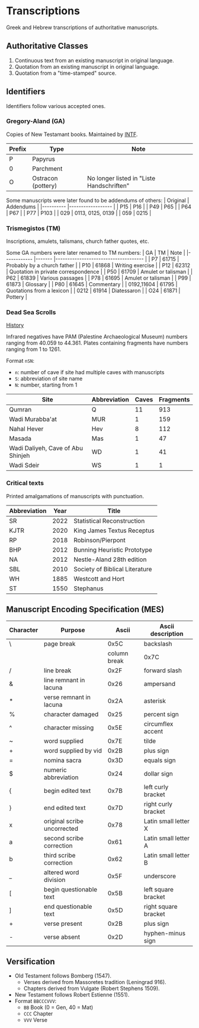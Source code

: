 # Transcriptions

Greek and Hebrew transcriptions of authoritative manuscripts.

## Authoritative Classes
1. Continuous text from an existing manuscript in original language.
2. Quotation from an existing manuscript in original language.
3. Quotation from a "time-stamped" source.

## Identifiers
Identifiers follow various accepted ones.

### Gregory-Aland (GA)
Copies of New Testamant books. Maintained by [INTF](https://www.uni-muenster.de/INTF/en/).

| Prefix 	| Type               	| Note                                      	|
|--------	|--------------------	|-------------------------------------------	|
| P      	| Papyrus            	|                                           	|
| 0      	| Parchment          	|                                           	|
| O      	| Ostracon (pottery) 	| No longer listed in "Liste Handschriften" 	|

Some manuscripts were later found to be addendums of others:
| Original 	| Addendums        	|
|----------	|------------------	|
| P15      	| P16              	|
| P49      	| P65              	|
| P64      	| P67              	|
| P77      	| P103             	|
| 029      	| 0113, 0125, 0139 	|
| 059      	| 0215             	|


### Trismegistos (TM)
Inscriptions, amulets, talismans, church father quotes, etc.

Some GA numbers were later renamed to TM numbers:
| GA         	| TM    	| Note                                	|
|------------	|-------	|-------------------------------------	|
| P7         	| 61715 	| Probably by a church father         	|
| P10        	| 61868 	| Writing exercise                    	|
| P12        	| 62312 	| Quotation in private correspondence 	|
| P50        	| 61709 	| Amulet or talisman                  	|
| P62        	| 61839 	| Various passages                    	|
| P78        	| 61695 	| Amulet or talisman                  	|
| P99        	| 61873 	| Glossary                            	|
| P80        	| 61645 	| Commentary                          	|
| 0192,11604 	| 61795 	| Quotations from a lexicon           	|
| 0212       	| 61914 	| Diatessaron                         	|
| O24        	| 61871 	|  Pottery                            	|

### Dead Sea Scrolls
[History](https://www.deadseascrolls.org.il/learn-about-the-scrolls/discovery-and-publication)

Infrared negatives have PAM (Palestine Archaeological Museum) numbers ranging from 40.059 to 44.361.
Plates containing fragments have numbers ranging from 1 to 1261.

Format `nSN`:
- `n`: number of cave if site had multiple caves with manuscripts
- `S`: abbreviation of site name
- `N`: number, starting from 1

| Site                              	| Abbreviation 	| Caves 	| Fragments 	|
|-----------------------------------	|--------------	|-------	|-----------	|
| Qumran                            	| Q            	| 11    	| 913       	|
| Wadi Murabba'at                   	| MUR          	| 1     	| 159       	|
| Nahal Hever                       	| Hev          	| 8     	| 112       	|
| Masada                            	| Mas          	| 1     	| 47        	|
| Wadi Daliyeh, Cave of Abu Shinjeh 	| WD           	| 1     	| 41        	|
| Wadi Sdeir                        	| WS           	| 1     	| 1         	|

### Critical texts
Printed amalgamations of manuscripts with punctuation.

| Abbreviation 	| Year 	| Title                          	|
|--------------	|------	|--------------------------------	|
| SR           	| 2022 	| Statistical Reconstruction     	|
| KJTR         	| 2020 	| King James Textus Receptus     	|
| RP           	| 2018 	| Robinson/Pierpont              	|
| BHP          	| 2012 	| Bunning Heuristic Prototype    	|
| NA           	| 2012 	| Nestle-Aland 28th edition      	|
| SBL          	| 2010 	| Society of Biblical Literature 	|
| WH           	| 1885 	| Westcott and Hort              	|
| ST           	| 1550 	| Stephanus                      	|

## Manuscript Encoding Specification (MES)
| Character 	| Purpose                     	| Ascii 	| Ascii description   	|
|-----------	|-----------------------------	|-------	|----------------------	|
| \         	| page break                  	| 0x5C  	| backslash            	|
| |         	| column break                	| 0x7C  	| vertical bar         	|
| /         	| line break                  	| 0x2F  	| forward slash        	|
| &         	| line remnant in lacuna      	| 0x26  	| ampersand            	|
| *         	| verse remnant in lacuna     	| 0x2A  	| asterisk             	|
| %         	| character damaged           	| 0x25  	| percent sign         	|
| ^         	| character missing           	| 0x5E  	| circumflex accent    	|
| ~         	| word supplied               	| 0x7E  	| tilde                	|
| +         	| word supplied by vid        	| 0x2B  	| plus sign            	|
| =         	| nomina sacra                	| 0x3D  	| equals sign          	|
| $         	| numeric abbreviation        	| 0x24  	| dollar sign          	|
| {         	| begin edited text           	| 0x7B  	| left curly bracket   	|
| }         	| end edited text             	| 0x7D  	| right curly bracket  	|
| x         	| original scribe uncorrected 	| 0x78  	| Latin small letter X 	|
| a         	| second scribe correction    	| 0x61  	| Latin small letter A 	|
| b         	| third scribe correction     	| 0x62  	| Latin small letter B 	|
| _         	| altered word division       	| 0x5F  	| underscore           	|
| [         	| begin questionable text     	| 0x5B  	| left square bracket  	|
| ]         	| end questionable text       	| 0x5D  	| right square bracket 	|
| +         	| verse present               	| 0x2B  	| plus sign            	|
| -         	| verse absent                	| 0x2D  	| hyphen-minus sign    	|

## Versification
- Old Testament follows Bomberg (1547).
    - Verses derived from Massoretes tradition (Leningrad 916).
    - Chapters derived from Vulgate (Robert Stephens 1509).
- New Testament follows Robert Estienne (1551).
- Format `BBCCCVVV`:
    - `BB` Book (0 = Gen, 40 = Mat)
    - `CCC` Chapter
    - `VVV` Verse

